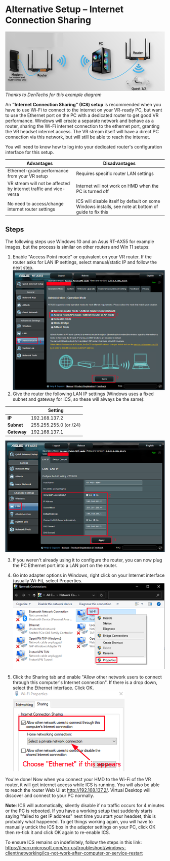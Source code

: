 # Alternative Setup – Internet Connection Sharing

![Thanks to DenTechs for this example diagram.](ics.png)<br/>
*Thanks to DenTechs for this example diagram*

An **"Internet Connection Sharing" (ICS) setup** is recommended when you have to use Wi-Fi to connect to the internet on your VR-ready PC, but want to use the Ethernet port on the PC with a dedicated router to get good VR performance. Windows will create a separate network and behave as a router, sharing the Wi-Fi internet connection to the ethernet port, granting the VR headset internet access. The VR stream itself will have a direct PC connection via this network, but will still be able to reach the internet.

You will need to know how to log into your dedicated router's configuration interface for this setup.

| Advantages | Disadvantages |
| --- | --- |
|  Ethernet-grade performance from your VR setup | Requires specific router LAN settings |
| VR stream will not be affected by internet traffic and vice-versa | Internet will not work on HMD when the PC is turned off |
| No need to access/change internet router settings | ICS will disable itself by default on some Windows installs, see note at bottom of guide to fix this |


## Steps
The following steps use Windows 10 and an Asus RT-AX55 for example images, but the process is similar on other routers and Win 11 setups:

1. Enable "Access Point mode" or equivalent on your VR router. If the router asks for LAN IP settings, select manual/static IP and follow the next step.<br/> ![RT-AX55 AP mode example](asus-ap-mode.png)
2. Give the router the following LAN IP settings (Windows uses a fixed subnet and gateway for ICS, so these will always be the same):

|  | Setting |
| --- | --- |
| **IP** | 192.168.137.2 |
| **Subnet** | 255.255.255.0  (or /24) |
| **Gateway** | 192.168.137.1 |

![RT-AX55 LAN settings example](asus-lan.png)

3. If you weren't already using it to configure the router, you can now plug the PC Ethernet port into a LAN port on the router.

4. Go into adapter options in Windows, right click on your Internet interface (usually Wi-Fi), select Properties.<br/> ![Win10 Network Connections example](ethernet-interfaces.png)
5. Click the Sharing tab and enable "Allow other network users to connect through this computer's Internet connection". If there is a drop down, select the Ethernet interface. Click OK.<br/> ![Win10 ICS example](sharing.png)

You're done! Now when you connect your HMD to the Wi-Fi of the VR router, it will get internet access while ICS is running. You will also be able to reach the router Web UI at http://192.168.137.2/. Virtual Desktop will discover and connect to your PC normally.

**Note**: ICS will automatically, silently disable if no traffic occurs for 4 minutes or the PC is rebooted. If you have a working setup that suddenly starts saying "failed to get IP address" next time you start your headset, this is probably what happened. To get things working again, you will have to manually untick the ICS box in the adapter settings on your PC, click OK then re-tick it and click OK again to re-enable ICS.

To ensure ICS remains on indefinitely, follow the steps in this link: https://learn.microsoft.com/en-us/troubleshoot/windows-client/networking/ics-not-work-after-computer-or-service-restart